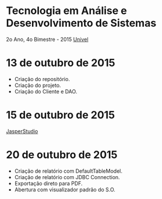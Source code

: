 # Tecnologia em Análise e Desenvolvimento de Sistemas

2o Ano, 4o Bimestre - 2015
[Univel](http://www.univel.br)

# 13 de outubro de 2015

* Criação do repositório.
* Criação do projeto.
* Criação do Cliente e DAO.

# 15 de outubro de 2015

[JasperStudio](http://sourceforge.net/projects/jasperstudio/files/JaspersoftStudio-6.1.1/)

# 20 de outubro de 2015

* Criação de relatório com DefaultTableModel.
* Criação de relatório com JDBC Connection.
* Exportação direto para PDF.
* Abertura com visualizador padrão do S.O.